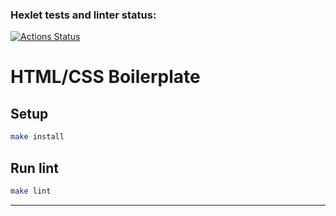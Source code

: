 ### Hexlet tests and linter status:
[![Actions Status](https://github.com/richpeach-bot/layout-designer-project-58/workflows/hexlet-check/badge.svg)](https://github.com/richpeach-bot/layout-designer-project-58/actions)

# HTML/CSS Boilerplate

## Setup

```bash
make install
```

## Run lint

```bash
make lint
```

---
